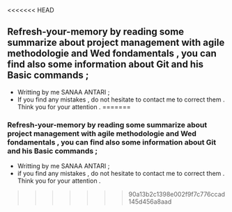 <<<<<<< HEAD
## Refresh-your-memory by reading some summarize about project management with agile methodologie and Wed fondamentals , you can find also some information about Git and his Basic commands ;
+ Writting by me SANAA ANTARI ;
+ If you find any mistakes ,  do not hesitate to contact me to correct them . Think you for your attention .
=======
### Refresh-your-memory by reading some summarize about project management with agile methodologie and Wed fondamentals , you can find also some information about Git and his Basic commands ;
+ Writting by me SANAA ANTARI ;
+ if you find any mistakes , do not hesitate to contact me to correct them . Think you for your attention .
>>>>>>> 90a13b2c1398e002f9f7c776ccad145d456a8aad
